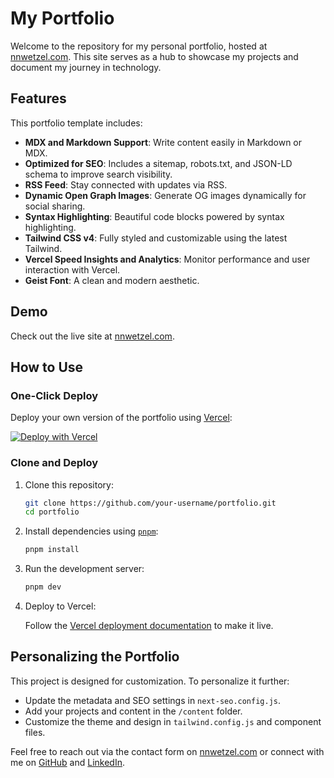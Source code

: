 # My Portfolio

Welcome to the repository for my personal portfolio, hosted at [nnwetzel.com](https://nnwetzel.com). This site serves as a hub to showcase my projects and document my journey in technology.

## Features

This portfolio template includes:

- **MDX and Markdown Support**: Write content easily in Markdown or MDX.
- **Optimized for SEO**: Includes a sitemap, robots.txt, and JSON-LD schema to improve search visibility.
- **RSS Feed**: Stay connected with updates via RSS.
- **Dynamic Open Graph Images**: Generate OG images dynamically for social sharing.
- **Syntax Highlighting**: Beautiful code blocks powered by syntax highlighting.
- **Tailwind CSS v4**: Fully styled and customizable using the latest Tailwind.
- **Vercel Speed Insights and Analytics**: Monitor performance and user interaction with Vercel.
- **Geist Font**: A clean and modern aesthetic.

## Demo

Check out the live site at [nnwetzel.com](https://nnwetzel.com).

## How to Use

### One-Click Deploy

Deploy your own version of the portfolio using [Vercel](https://vercel.com?utm_source=github&utm_medium=readme&utm_campaign=vercel-examples):

[![Deploy with Vercel](https://vercel.com/button)](https://vercel.com/new/clone?repository-url=https://github.com/vercel/examples/tree/main/solutions/blog&project-name=portfolio&repository-name=portfolio)

### Clone and Deploy

1. Clone this repository:

    ```bash
    git clone https://github.com/your-username/portfolio.git
    cd portfolio
    ```

2. Install dependencies using [`pnpm`](https://pnpm.io/installation):

    ```bash
    pnpm install
    ```

3. Run the development server:

    ```bash
    pnpm dev
    ```

4. Deploy to Vercel:

    Follow the [Vercel deployment documentation](https://nextjs.org/docs/app/building-your-application/deploying) to make it live.

## Personalizing the Portfolio

This project is designed for customization. To personalize it further:

- Update the metadata and SEO settings in `next-seo.config.js`.
- Add your projects and content in the `/content` folder.
- Customize the theme and design in `tailwind.config.js` and component files.

Feel free to reach out via the contact form on [nnwetzel.com](https://nnwetzel.com) or connect with me on [GitHub](https://github.com/nnwetzel) and [LinkedIn](https://linkedin.com/in/nnwetzel).
